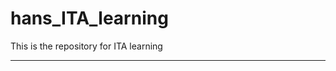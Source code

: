 # hans_ITA_learning
This is the repository for ITA learning



***************************************